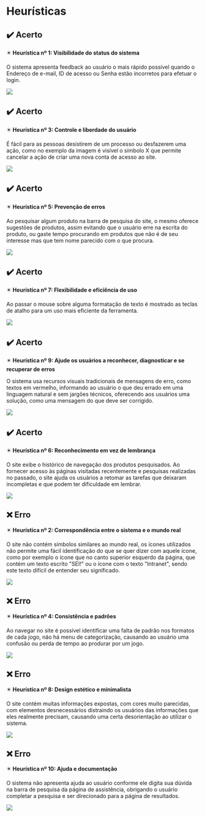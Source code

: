 # Heurísticas

## :heavy_check_mark: Acerto
:eight_pointed_black_star: **Heurística nº 1: Visibilidade do status do sistema**

O sistema apresenta feedback ao usuário o mais rápido possível quando o Endereço de e-mail, ID de acesso ou Senha estão incorretos para efetuar o login.

<img src="images/msg-erro-correto.png">


## :heavy_check_mark: Acerto
:eight_pointed_black_star: **Heurística nº 3: Controle e liberdade do usuário**

É fácil para as pessoas desistirem de um processo ou desfazerem uma ação, como no exemplo da imagem é visível o símbolo X que permite cancelar a ação de criar uma nova conta de acesso ao site.

<img src="images/cancelamento-facil.png">


## :heavy_check_mark: Acerto
:eight_pointed_black_star: **Heurística nº 5: Prevenção de erros**

Ao pesquisar algum produto na barra de pesquisa do site, o mesmo oferece sugestões de produtos, assim evitando que o usuário erre na escrita do produto, ou gaste tempo procurando em produtos que não é de seu interesse mas que tem nome parecido com o que procura.

<img src="images/oferece-ajuda.png">


## :heavy_check_mark: Acerto
:eight_pointed_black_star: **Heurística nº 7: Flexibilidade e eficiência de uso**

Ao passar o mouse sobre alguma formatação de texto é mostrado as teclas de atalho para um uso mais eficiente da ferramenta.

<img src="images/flexibilidade-eficiencia-uso.png">


## :heavy_check_mark: Acerto
:eight_pointed_black_star: **Heurística nº 9: Ajude os usuários a reconhecer, diagnosticar e se recuperar de erros**

O sistema usa recursos visuais tradicionais de mensagens de erro, como textos em vermelho, informando ao usuário o que deu errado em uma linguagem natural e sem jargões técnicos, oferecendo aos usuários uma solução, como uma mensagem do que deve ser corrigido.

<img src="images/visualizacao-obrigatoriedade.png">


## :heavy_check_mark: Acerto
:eight_pointed_black_star: **Heurística nº 6: Reconhecimento em vez de lembrança**

O site exibe o histórico de navegação dos produtos pesquisados. Ao fornecer acesso às páginas visitadas recentemente e pesquisas realizadas no passado, o site ajuda os usuários a retomar as tarefas que deixaram incompletas e que podem ter dificuldade em lembrar.

<img src="images/reconhecimento-lembranca.png">



## :x: Erro
:eight_pointed_black_star: **Heurística nº 2: Correspondência entre o sistema e o mundo real**

O site não contém símbolos similares ao mundo real, os ícones utilizados não permite uma fácil identificação do que se quer dizer com aquele ícone, como por exemplo o ícone que no canto superior esquerdo da página, que contém um texto escrito "SEI!" ou o ícone com o texto "Intranet", sendo este texto difícil de entender seu significado.

<img src="images/não-corresponde-ao-mundo-real.png">


## :x: Erro
:eight_pointed_black_star: **Heurística nº 4: Consistência e padrões**

Ao navegar no site é possível identificar uma falta de padrão nos formatos de cada jogo, não há menu de categorização, causando ao usuário uma confusão ou perda de tempo ao produrar por um jogo.

<img src="images/falta-padrao.png">


## :x: Erro
:eight_pointed_black_star: **Heurística nº 8: Design estético e minimalista**

O site contém muitas informações expostas, com cores muito parecidas, com elementos desnecessários distraindo os usuários das informações que eles realmente precisam, causando uma certa desorientação ao utilizar o sistema.

<img src="images/design-poluido.png">


## :x: Erro
:eight_pointed_black_star: **Heurística nº 10: Ajuda e documentação**

O sistema não apresenta ajuda ao usuário conforme ele digita sua dúvida na barra de pesquisa da página de assistência, obrigando o usuário completar a pesquisa e ser direcionado para a página de resultados.

<img src="images/nao-oferece-ajuda-na-pesquisa.png">








